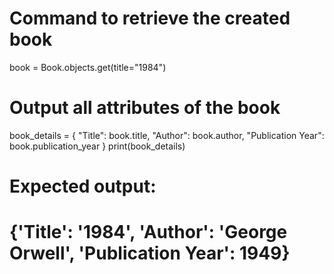 # Command to retrieve the created book
book = Book.objects.get(title="1984")

# Output all attributes of the book
book_details = {
    "Title": book.title,
    "Author": book.author,
    "Publication Year": book.publication_year
}
print(book_details)

# Expected output:
# {'Title': '1984', 'Author': 'George Orwell', 'Publication Year': 1949}